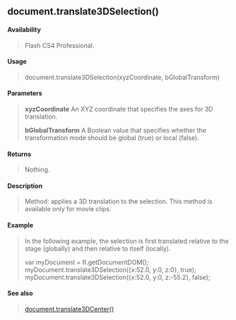 ## document.translate3DSelection()

#### Availability

> Flash CS4 Professional.

#### Usage

> document.translate3DSelection(xyzCoordinate, bGlobalTransform)

#### Parameters

> **xyzCoordinate** An XYZ coordinate that specifies the axes for 3D translation.
>
> **bGlobalTransform** A Boolean value that specifies whether the transformation mode should be global (true) or local (false).

#### Returns

> Nothing.

#### Description

> Method: applies a 3D translation to the selection. This method is available only for movie clips.

#### Example

> In the following example, the selection is first translated relative to the stage (globally) and then relative to itself (locally).
>
> var myDocument = fl.getDocumentDOM(); myDocument.translate3DSelection({x:52.0, y:0, z:0}, true); myDocument.translate3DSelection({x:52.0, y:0, z:-55.2}, false);

#### See also

> [document.translate3DCenter()](#_bookmark332)
